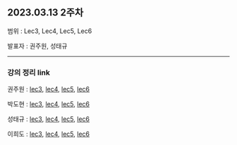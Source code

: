 ## 2023.03.13 2주차

범위 : Lec3, Lec4, Lec5, Lec6

발표자 : 권주원, 성태규

---
### 강의 정리 link

권주원 : [lec3](https://well-catsup-c9c.notion.site/Lec-3-Multiplication-and-Inverse-Matrices-cb2751b9148b4b0a977915bf4602cf11), [lec4](https://well-catsup-c9c.notion.site/Lec-4-Factorization-A-LU-3d27d9ce62f9413d915d99f1ffeec603), [lec5](https://well-catsup-c9c.notion.site/Lec-5-Transposes-Permutations-Spaces-R-n-0156ab59594c4ad0a86ebd3d83367baa), [lec6](https://well-catsup-c9c.notion.site/Lec-6-Column-Space-and-Nullspace-1b9cec378641402587c08fdd8ab76edd)

박도현 : [lec3](https://dohlab.tistory.com/6), [lec4](https://dohlab.tistory.com/7), [lec5](https://dohlab.tistory.com/8), [lec6](https://dohlab.tistory.com/9)

성태규 : [lec3](), [lec4](), [lec5](https://velog.io/@tag_you/선형대수학-5장), [lec6](https://velog.io/@tag_you/선형대수학-6장)

이희도 : [lec3](https://acoustic-nasturtium-0b2.notion.site/Linear-algebra-lecture3-578a7af1f7dc4ba384066345fa5d1994), [lec4](https://acoustic-nasturtium-0b2.notion.site/Linear-algebra-lecture4-3e2238ec8cfc4d36831a3a35aabecebe), [lec5](https://acoustic-nasturtium-0b2.notion.site/Linear-algebra-lecture5-0d6a52f8a9b949df91671366981b9223), [lec6](https://acoustic-nasturtium-0b2.notion.site/Linear-algebra-lecture6-360e8ac1c81343259ae98edaa29fdbb8)
